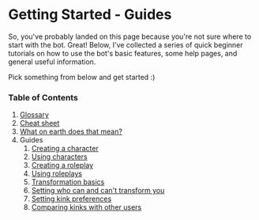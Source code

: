 Getting Started - Guides
========================

So, you've probably landed on this page because you're not sure where to start with the bot. Great! Below, I've 
collected a series of quick beginner tutorials on how to use the bot's basic features, some help pages, and general 
useful information.

Pick something from below and get started :)

### Table of Contents
1. [Glossary](glossary.md)
2. [Cheat sheet](cheatsheet.md)
3. [What on earth does that mean?](wtf.md)
4. Guides
    1. [Creating a character](characters/creation.md)
    2. [Using characters](characters/usage.md)
    3. [Creating a roleplay](roleplays/creation.md)
    4. [Using roleplays](roleplays/usage.md)
    5. [Transformation basics](transformations/basics.md)
    6. [Setting who can and can't transform you](transformations/security.md)
    4. [Setting kink preferences](kinks/setting-preferences.md)
    5. [Comparing kinks with other users](kinks/comparing.md)

